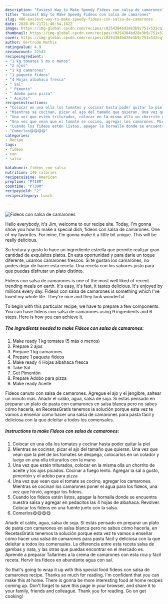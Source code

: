 ```yaml
---
description: "Easiest Way to Make Speedy Fideos con salsa de camarones"
title: "Easiest Way to Make Speedy Fideos con salsa de camarones"
slug: 406-easiest-way-to-make-speedy-fideos-con-salsa-de-camarones
date: 2020-09-21T21:46:54.182Z
image: https://img-global.cpcdn.com/recipes/c0254384bd28e3b9/751x532cq70/fideos-con-salsa-de-camarones-foto-principal.jpg
thumbnail: https://img-global.cpcdn.com/recipes/c0254384bd28e3b9/751x532cq70/fideos-con-salsa-de-camarones-foto-principal.jpg
cover: https://img-global.cpcdn.com/recipes/c0254384bd28e3b9/751x532cq70/fideos-con-salsa-de-camarones-foto-principal.jpg
author: Gertrude Mathis
ratingvalue: 4.9
reviewcount: 22543
recipeingredient:
- "1 kg tomates 5 ms o menos"
- "2 ajos"
- "1 kg camarones"
- "1 paquete fideos"
- "4 Hojas albahaca fresca"
- " Sal"
- " Pimentn"
- " Adobo para pizza"
- " Aceite"
recipeinstructions:
- "Colocar en una olla los tomates y cocinar hasta poder quitar la piel"
- "Mientras se cocinan, picar el ajo del tamaño que quieran. Una vez que vean que la piel de los tomates se despega, colocarlos en un colador y luego en una olla triturarlos con la mano"
- "Una vez que estén triturados, colocar en la misma olla un chorrito de aceite y los ajos picados. Cocinar a fuego lento. Agregar la sal a gusto, pimentón y el adobo para pizza"
- "Una vez que vean que el tomate se cocino, agregar los camarones. Mientras se cocinan los camarones poner el agua para los fideos, una vez que hirvió, agregar los fideos."
- "Cuando los fideos estén listos, apagar la hornalla donde se encuentra nuestra salsa y agregar en pedacitos las 4 hojas de albahaca. Revolver. Colocar los fideos en una fuente junto con la salsa."
- "Comerlos😋😋😋😋"
categories:
- Recipe
tags:
- fideos
- con
- salsa

katakunci: fideos con salsa 
nutrition: 140 calories
recipecuisine: American
preptime: "PT18M"
cooktime: "PT30M"
recipeyield: "2"
recipecategory: Lunch

---
```



![Fideos con salsa de camarones](https://img-global.cpcdn.com/recipes/c0254384bd28e3b9/751x532cq70/fideos-con-salsa-de-camarones-foto-principal.jpg)

Hello everybody, it's Jim, welcome to our recipe site. Today, I'm gonna show you how to make a special dish, fideos con salsa de camarones. One of my favorites. For mine, I'm gonna make it a little bit unique. This will be really delicious.

Su textura y gusto lo hace un ingrediente estrella que permite realizar gran cantidad de exquisitos platos. En esta oportunidad y para darle un toque diferente, usamos camarones frescos. Si te gustan los camarones, no podes dejar de hacer esta receta. Una receta con los sabores justo para que puedas disfrutar un plato distinto.

Fideos con salsa de camarones is one of the most well liked of recent trending meals on earth. It's easy, it's fast, it tastes delicious. It's enjoyed by millions every day. Fideos con salsa de camarones is something which I've loved my whole life. They're nice and they look wonderful.


To begin with this particular recipe, we have to prepare a few components. You can have fideos con salsa de camarones using 9 ingredients and 6 steps. Here is how you can achieve it.

<!--inarticleads1-->

##### The ingredients needed to make Fideos con salsa de camarones:

1. Make ready 1 kg tomates (5 más o menos)
1. Prepare 2 ajos
1. Prepare 1 kg camarones
1. Prepare 1 paquete fideos
1. Make ready 4 Hojas albahaca fresca
1. Take  Sal
1. Get  Pimentón
1. Prepare  Adobo para pizza
1. Make ready  Aceite


Fideos canuto con salsa de camarones. Agregue el ajo y el jengibre, saltear un minuto más. Añadir el caldo, agua, salsa de soja. Si estás pensado en preparar un plato de pasta con camarones en salsa blanca pero no sabes cómo hacerla, en RecetasGratis tenemos la solución porque esta vez te vamos a enseñar cómo hacer una salsa de camarones para pasta fácil y deliciosa con la que deleitar a todos los comensales. 

<!--inarticleads2-->

##### Instructions to make Fideos con salsa de camarones:

1. Colocar en una olla los tomates y cocinar hasta poder quitar la piel
1. Mientras se cocinan, picar el ajo del tamaño que quieran. Una vez que vean que la piel de los tomates se despega, colocarlos en un colador y luego en una olla triturarlos con la mano
1. Una vez que estén triturados, colocar en la misma olla un chorrito de aceite y los ajos picados. Cocinar a fuego lento. Agregar la sal a gusto, pimentón y el adobo para pizza
1. Una vez que vean que el tomate se cocino, agregar los camarones. Mientras se cocinan los camarones poner el agua para los fideos, una vez que hirvió, agregar los fideos.
1. Cuando los fideos estén listos, apagar la hornalla donde se encuentra nuestra salsa y agregar en pedacitos las 4 hojas de albahaca. Revolver. Colocar los fideos en una fuente junto con la salsa.
1. Comerlos😋😋😋😋


Añadir el caldo, agua, salsa de soja. Si estás pensado en preparar un plato de pasta con camarones en salsa blanca pero no sabes cómo hacerla, en RecetasGratis tenemos la solución porque esta vez te vamos a enseñar cómo hacer una salsa de camarones para pasta fácil y deliciosa con la que deleitar a todos los comensales. La diferencia entre esta receta salsa de gambas y nata, y las otras que puedas encontrar en el mercado es. Aprende a preparar Tallarines a la crema de camarones con esta rica y fácil receta. Hervir los fideos en abundante agua con sal. 

So that's going to wrap it up with this special food fideos con salsa de camarones recipe. Thanks so much for reading. I'm confident that you can make this at home. There is gonna be more interesting food at home recipes coming up. Don't forget to save this page in your browser, and share it to your family, friends and colleague. Thank you for reading. Go on get cooking!
